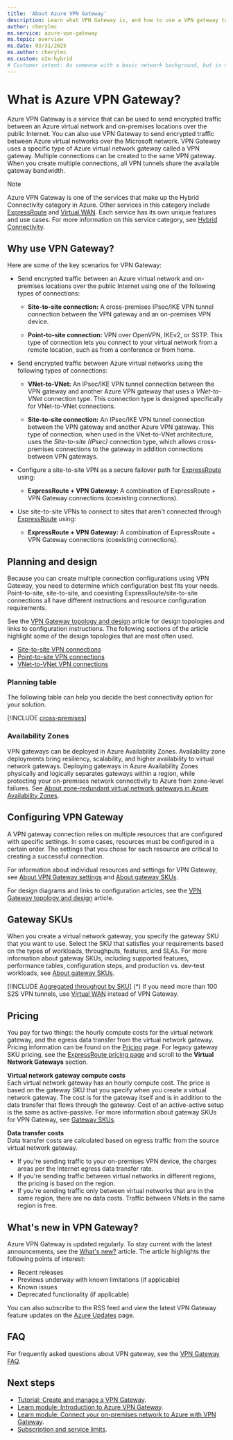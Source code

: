 ```yaml
---
title: 'About Azure VPN Gateway'
description: Learn what VPN Gateway is, and how to use a VPN gateway to connect to IPsec IKE site-to-site, VNet-to-VNet, and point-to-site VPN virtual networks.
author: cherylmc
ms.service: azure-vpn-gateway
ms.topic: overview
ms.date: 03/31/2025
ms.author: cherylmc
ms.custom: e2e-hybrid
# Customer intent: As someone with a basic network background, but is new to Azure, I want to understand the capabilities of Azure VPN Gateway so that I can securely connect to my Azure virtual networks.
---
```


# What is Azure VPN Gateway?

Azure VPN Gateway is a service that can be used to send encrypted traffic between an Azure virtual network and on-premises locations over the public Internet. You can also use VPN Gateway to send encrypted traffic between Azure virtual networks over the Microsoft network. VPN Gateway uses a specific type of Azure virtual network gateway called a VPN gateway. Multiple connections can be created to the same VPN gateway. When you create multiple connections, all VPN tunnels share the available gateway bandwidth.

> [!NOTE]
> Azure VPN Gateway is one of the services that make up the Hybrid Connectivity category in Azure. Other services in this category include [ExpressRoute](../expressroute/expressroute-introduction.md) and [Virtual WAN](../virtual-wan/virtual-wan-about.md). Each service has its own unique features and use cases. For more information on this service category, see [Hybrid Connectivity](../networking/hybrid-connectivity/hybrid-connectivity.md).

## Why use VPN Gateway?

Here are some of the key scenarios for VPN Gateway:

* Send encrypted traffic between an Azure virtual network and on-premises locations over the public Internet using one of the following types of connections:

  * **Site-to-site connection:** A cross-premises IPsec/IKE VPN tunnel connection between the VPN gateway and an on-premises VPN device.

  * **Point-to-site connection:** VPN over OpenVPN, IKEv2, or SSTP. This type of connection lets you connect to your virtual network from a remote location, such as from a conference or from home.

* Send encrypted traffic between Azure virtual networks using the following types of connections:

  * **VNet-to-VNet:** An IPsec/IKE VPN tunnel connection between the VPN gateway and another Azure VPN gateway that uses a *VNet-to-VNet* connection type. This connection type is designed specifically for VNet-to-VNet connections.

  * **Site-to-site connection:** An IPsec/IKE VPN tunnel connection between the VPN gateway and another Azure VPN gateway. This type of connection, when used in the VNet-to-VNet architecture, uses the *Site-to-site (IPsec)* connection type, which allows cross-premises connections to the gateway in addition connections between VPN gateways.

* Configure a site-to-site VPN as a secure failover path for [ExpressRoute](../expressroute/expressroute-introduction.md) using:

  * **ExpressRoute + VPN Gateway:** A combination of ExpressRoute + VPN Gateway connections (coexisting connections).

* Use site-to-site VPNs to connect to sites that aren't connected through [ExpressRoute](../expressroute/expressroute-introduction.md) using:

  * **ExpressRoute + VPN Gateway:** A combination of ExpressRoute + VPN Gateway connections (coexisting connections).

## <a name="connectivity"></a> Planning and design

Because you can create multiple connection configurations using VPN Gateway, you need to determine which configuration best fits your needs. Point-to-site, site-to-site, and coexisting ExpressRoute/site-to-site connections all have different instructions and resource configuration requirements.

See the [VPN Gateway topology and design](design.md) article for design topologies and links to configuration instructions. The following sections of the article highlight some of the design topologies that are most often used.

* [Site-to-site VPN connections](design.md#s2smulti)
* [Point-to-site VPN connections](design.md#P2S)
* [VNet-to-VNet VPN connections](design.md#V2V)

### <a name="planningtable"></a>Planning table

The following table can help you decide the best connectivity option for your solution.

[!INCLUDE [cross-premises](../../includes/vpn-gateway-cross-premises-include.md)]

### <a name="availability"></a>Availability Zones

VPN gateways can be deployed in Azure Availability Zones. Availability zone deployments bring resiliency, scalability, and higher availability to virtual network gateways. Deploying gateways in Azure Availability Zones physically and logically separates gateways within a region, while protecting your on-premises network connectivity to Azure from zone-level failures. See [About zone-redundant virtual network gateways in Azure Availability Zones](about-zone-redundant-vnet-gateways.md).

## <a name="configuring"></a>Configuring VPN Gateway

A VPN gateway connection relies on multiple resources that are configured with specific settings. In some cases, resources must be configured in a certain order. The settings that you chose for each resource are critical to creating a successful connection.

For information about individual resources and settings for VPN Gateway, see [About VPN Gateway settings](vpn-gateway-about-vpn-gateway-settings.md) and [About gateway SKUs](about-gateway-skus.md). 

For design diagrams and links to configuration articles, see the [VPN Gateway topology and design](design.md) article.

## <a name="gwsku"></a>Gateway SKUs

When you create a virtual network gateway, you specify the gateway SKU that you want to use. Select the SKU that satisfies your requirements based on the types of workloads, throughputs, features, and SLAs. For more information about gateway SKUs, including supported features, performance tables, configuration steps, and production vs. dev-test workloads, see [About gateway SKUs](about-gateway-skus.md).

[!INCLUDE [Aggregated throughput by SKU](../../includes/vpn-gateway-table-gwtype-aggtput-include.md)]
(*) If you need more than 100 S2S VPN tunnels, use [Virtual WAN](../virtual-wan/virtual-wan-about.md) instead of VPN Gateway.

## <a name="pricing"></a>Pricing

You pay for two things: the hourly compute costs for the virtual network gateway, and the egress data transfer from the virtual network gateway. Pricing information can be found on the [Pricing](https://azure.microsoft.com/pricing/details/vpn-gateway) page. For legacy gateway SKU pricing, see the [ExpressRoute pricing page](https://azure.microsoft.com/pricing/details/expressroute) and scroll to the **Virtual Network Gateways** section.

**Virtual network gateway compute costs**<br>Each virtual network gateway has an hourly compute cost. The price is based on the gateway SKU that you specify when you create a virtual network gateway. The cost is for the gateway itself and is in addition to the data transfer that flows through the gateway. Cost of an active-active setup is the same as active-passive. For more information about gateway SKUs for VPN Gateway, see [Gateway SKUs](vpn-gateway-about-vpn-gateway-settings.md#gwsku).

**Data transfer costs**<br>Data transfer costs are calculated based on egress traffic from the source virtual network gateway.

* If you're sending traffic to your on-premises VPN device, the charges areas per the Internet egress data transfer rate.
* If you're sending traffic between virtual networks in different regions, the pricing is based on the region.
* If you're sending traffic only between virtual networks that are in the same region, there are no data costs. Traffic between VNets in the same region is free.

## <a name="new"></a>What's new in VPN Gateway?

Azure VPN Gateway is updated regularly. To stay current with the latest announcements, see the [What's new?](whats-new.md) article. The article highlights the following points of interest:

* Recent releases
* Previews underway with known limitations (if applicable)
* Known issues
* Deprecated functionality (if applicable)

You can also subscribe to the RSS feed and view the latest VPN Gateway feature updates on the [Azure Updates](https://azure.microsoft.com/updates?filters=%5B%22VPN+Gateway%22%5D) page.

## <a name="faq"></a>FAQ

For frequently asked questions about VPN gateway, see the [VPN Gateway FAQ](vpn-gateway-vpn-faq.md).

## Next steps

* [Tutorial: Create and manage a VPN Gateway](tutorial-create-gateway-portal.md).
* [Learn module: Introduction to Azure VPN Gateway](/training/modules/intro-to-azure-vpn-gateway).
* [Learn module: Connect your on-premises network to Azure with VPN Gateway](/training/modules/connect-on-premises-network-with-vpn-gateway/).
* [Subscription and service limits](../azure-resource-manager/management/azure-subscription-service-limits.md#azure-vpn-gateway-limits).
